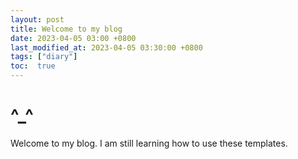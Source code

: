 ```yaml
---
layout: post
title: Welcome to my blog
date: 2023-04-05 03:00 +0800
last_modified_at: 2023-04-05 03:30:00 +0800
tags: ["diary"]
toc:  true
---
```


# ^_^
Welcome to my blog. I am still learning how to use these templates.
